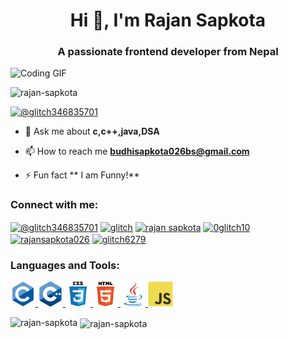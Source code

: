 <h1 align="center">Hi 👋, I'm Rajan Sapkota</h1>
<h3 align="center">A passionate frontend developer from Nepal</h3>
<img src="https://media.giphy.com/media/qgQUggAC3Pfv687qPC/giphy.gif" alt="Coding GIF">



<p align="left"> <img src="https://komarev.com/ghpvc/?username=rajan-sapkota&label=Profile%20views&color=0e75b6&style=flat" alt="rajan-sapkota" /> </p>

<p align="left"> <a href="https://twitter.com/@glitch346835701" target="blank"><img src="https://img.shields.io/twitter/follow/@glitch346835701?logo=twitter&style=for-the-badge" alt="@glitch346835701" /></a> </p>

- 💬 Ask me about **c,c++,java,DSA**

- 📫 How to reach me **budhisapkota026bs@gmail.com**

- ⚡ Fun fact ** I am Funny!**

<h3 align="left">Connect with me:</h3>
<p align="left">
<a href="https://twitter.com/@glitch346835701" target="blank"><img align="center" src="https://raw.githubusercontent.com/rahuldkjain/github-profile-readme-generator/master/src/images/icons/Social/twitter.svg" alt="@glitch346835701" height="30" width="40" /></a>
<a href="https://linkedin.com/in/glitch" target="blank"><img align="center" src="https://raw.githubusercontent.com/rahuldkjain/github-profile-readme-generator/master/src/images/icons/Social/linked-in-alt.svg" alt="glitch" height="30" width="40" /></a>
<a href="https://fb.com/rajan sapkota" target="blank"><img align="center" src="https://raw.githubusercontent.com/rahuldkjain/github-profile-readme-generator/master/src/images/icons/Social/facebook.svg" alt="rajan sapkota" height="30" width="40" /></a>
<a href="https://instagram.com/0glitch10" target="blank"><img align="center" src="https://raw.githubusercontent.com/rahuldkjain/github-profile-readme-generator/master/src/images/icons/Social/instagram.svg" alt="0glitch10" height="30" width="40" /></a>
<a href="https://www.leetcode.com/rajansapkota026" target="blank"><img align="center" src="https://raw.githubusercontent.com/rahuldkjain/github-profile-readme-generator/master/src/images/icons/Social/leet-code.svg" alt="rajansapkota026" height="30" width="40" /></a>
<a href="https://discord.gg/glitch6279" target="blank"><img align="center" src="https://raw.githubusercontent.com/rahuldkjain/github-profile-readme-generator/master/src/images/icons/Social/discord.svg" alt="glitch6279" height="30" width="40" /></a>
</p>

<h3 align="left">Languages and Tools:</h3>
<p align="left"> <a href="https://www.cprogramming.com/" target="_blank" rel="noreferrer"> <img src="https://raw.githubusercontent.com/devicons/devicon/master/icons/c/c-original.svg" alt="c" width="40" height="40"/> </a> <a href="https://www.w3schools.com/cpp/" target="_blank" rel="noreferrer"> <img src="https://raw.githubusercontent.com/devicons/devicon/master/icons/cplusplus/cplusplus-original.svg" alt="cplusplus" width="40" height="40"/> </a> <a href="https://www.w3schools.com/css/" target="_blank" rel="noreferrer"> <img src="https://raw.githubusercontent.com/devicons/devicon/master/icons/css3/css3-original-wordmark.svg" alt="css3" width="40" height="40"/> </a> <a href="https://www.w3.org/html/" target="_blank" rel="noreferrer"> <img src="https://raw.githubusercontent.com/devicons/devicon/master/icons/html5/html5-original-wordmark.svg" alt="html5" width="40" height="40"/> </a> <a href="https://www.java.com" target="_blank" rel="noreferrer"> <img src="https://raw.githubusercontent.com/devicons/devicon/master/icons/java/java-original.svg" alt="java" width="40" height="40"/> </a> <a href="https://developer.mozilla.org/en-US/docs/Web/JavaScript" target="_blank" rel="noreferrer"> <img src="https://raw.githubusercontent.com/devicons/devicon/master/icons/javascript/javascript-original.svg" alt="javascript" width="40" height="40"/> </a> </p>

<p><img align="left" src="https://github-readme-stats.vercel.app/api/top-langs?username=rajan-sapkota&show_icons=true&locale=en&layout=compact" alt="rajan-sapkota" /></p>

<p>&nbsp;<img align="center" src="https://github-readme-stats.vercel.app/api?username=rajan-sapkota&show_icons=true&locale=en" alt="rajan-sapkota" /></p>
